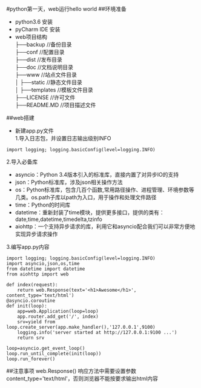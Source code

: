 #python第一天，web运行hello world
##环境准备
+ python3.6 安装  
+ pyCharm IDE 安装  
+ web项目结构      
├──backup //备份目录  
├──conf   //配置目录  
├──dist   //发布目录  
├──doc    //文档说明目录  
├──www    //站点文件目录  
│ ├──static  //静态文件目录  
│ ├──templates  //模板文件目录  
├──LICENSE   //许可文件  
├──README.MD  //项目描述文件  

##web搭建  
+ 新建app.py文件  
1.导入日志包，并设置日志输出级别INFO
~~~  
import logging; logging.basicConfig(level=logging.INFO)  
~~~  
2.导入必备库  
+ asyncio：Python 3.4版本引入的标准库，直接内置了对异步IO的支持  
+ json：Python标准库，涉及json相关操作方法  
+ os：Python标准库，包含几百个函数,常用路径操作、进程管理、环境参数等几类。os.path子库以path为入口，用于操作和处理文件路径
+ time：Python的时间库  
+ datetime：重新封装了time模块，提供更多接口，提供的类有：date,time,datetime,timedelta,tzinfo  
+ aiohttp：一个支持异步请求的库，利用它和asyncio配合我们可以非常方便地实现异步请求操作  

3.编写app.py内容   
~~~
import logging; logging.basicConfig(level=logging.INFO)
import asyncio,json,os,time
from datetime import datetime
from aiohttp import web

def index(request):
    return web.Response(text='<h1>Awesome</h1>', content_type='text/html')
@asyncio.coroutine
def init(loop):
    app=web.Application(loop=loop)
    app.router.add_get('/', index)
    srv=yield from loop.create_server(app.make_handler(),'127.0.0.1',9100)
    logging.info('server started at http://127.0.0.1:9100 ...')
    return srv

loop=asyncio.get_event_loop()
loop.run_until_complete(init(loop))
loop.run_forever()

~~~

##注意事项
web.Response() 响应方法中需要设置参数content_type='text/html'，否则浏览器不能按要求输出html内容  



